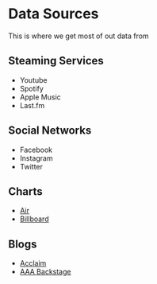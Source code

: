 # Data Sources
This is where we get most of out data from

## Steaming Services
- Youtube
- Spotify
- Apple Music
- Last.fm

## Social Networks
- Facebook
- Instagram
- Twitter

## Charts
- [Air](https://www.air.org.au)
- [Billboard](http://www.billboard.com)

## Blogs
- [Acclaim](http://acclaimmag.com/music/)
- [AAA Backstage](https://aaabackstage.com)
